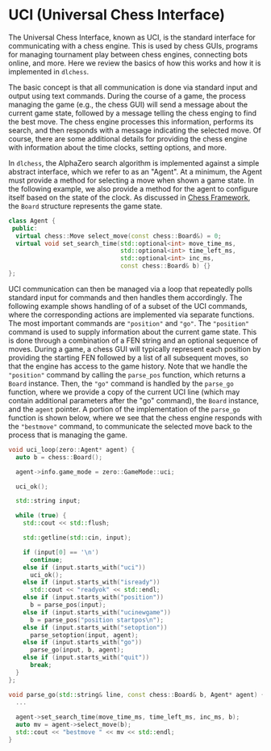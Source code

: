 # UCI (Universal Chess Interface)

The Universal Chess Interface, known as UCI, is the standard interface for communicating
with a chess engine.  This is used by chess GUIs, programs for managing tournament play
between chess engines, connecting bots online, and more.  Here we review the basics of
how this works and how it is implemented in `dlchess`.

The basic concept is that all communication is done via standard input and output using
text commands.  During the course of a game, the process managing the game (e.g., the
chess GUI) will send a message about the current game state, followed by a message
telling the chess enging to find the best move.  The chess engine processes this
information, performs its search, and then responds with a message indicating the
selected move.  Of course, there are some additional details for providing the chess
engine with information about the time clocks, setting options, and more.

In `dlchess`, the AlphaZero search algorithm is implemented against a simple abstract
interface, which we refer to as an "Agent".  At a minimum, the Agent must provide a
method for selecting a move when shown a game state.  In the following example, we also
provide a method for the agent to configure itself based on the state of the clock.  As
discussed in [Chess Framework](chess-framework.md), the `Board` structure represents the
game state.


```c++ title="Agent interface"
class Agent {
 public:
  virtual chess::Move select_move(const chess::Board&) = 0;
  virtual void set_search_time(std::optional<int> move_time_ms,
                               std::optional<int> time_left_ms,
                               std::optional<int> inc_ms,
                               const chess::Board& b) {}
};
```

UCI communication can then be managed via a loop that repeatedly polls standard input
for commands and then handles them accordingly.  The following example shows handling of
of a subset of the UCI commands, where the corresponding actions are implemented via
separate functions.  The most important commands are `"position"` and `"go"`.  The
`"position"` command is used to supply information about the current game state.  This
is done through a combination of a FEN string and an optional sequence of moves.  During
a game, a chess GUI will typically represent each position by providing the starting FEN
followed by a list of all subsequent moves, so that the engine has access to the game
history.  Note that we handle the `"position"` command by calling the `parse_pos`
function, which returns a `Board` instance.  Then, the `"go"` command is handled by the
`parse_go` function, where we provide a copy of the current UCI line (which may contain
additional parameters after the "go" command), the `Board` instance, and the `agent`
pointer.  A portion of the implementation of the `parse_go` function is shown below,
where we see that the chess engine responds with the `"bestmove"` command, to
communicate the selected move back to the process that is managing the game.


```c++
void uci_loop(zero::Agent* agent) {
  auto b = chess::Board();

  agent->info.game_mode = zero::GameMode::uci;

  uci_ok();

  std::string input;

  while (true) {
    std::cout << std::flush;

    std::getline(std::cin, input);

    if (input[0] == '\n')
      continue;
    else if (input.starts_with("uci"))
      uci_ok();
    else if (input.starts_with("isready"))
      std::cout << "readyok" << std::endl;
    else if (input.starts_with("position"))
      b = parse_pos(input);
    else if (input.starts_with("ucinewgame"))
      b = parse_pos("position startpos\n");
    else if (input.starts_with("setoption"))
      parse_setoption(input, agent);
    else if (input.starts_with("go"))
      parse_go(input, b, agent);
    else if (input.starts_with("quit"))
      break;
  }
};
```

```c++
void parse_go(std::string& line, const chess::Board& b, Agent* agent) {
  ...
  
  agent->set_search_time(move_time_ms, time_left_ms, inc_ms, b);
  auto mv = agent->select_move(b);
  std::cout << "bestmove " << mv << std::endl;
}
```
